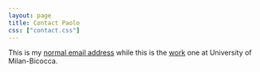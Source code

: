 ```yaml
---
layout: page
title: Contact Paolo
css: ["contact.css"]
---
```


This is my [normal email address](mailto:{paolo.avogadro@gmail.com}) while this is the
 [work](mailto:{paolo.avogadro@unimib.it}) one at University of Milan-Bicocca. 
